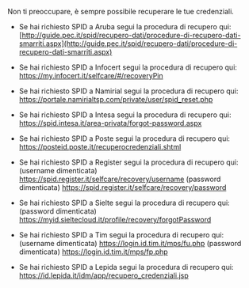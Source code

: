 Non ti preoccupare, è sempre possibile recuperare le tue credenziali.

- Se hai richiesto SPID a Aruba segui la procedura di recupero qui: [http://guide.pec.it/spid/recupero-dati/procedure-di-recupero-dati-smarriti.aspx](http://guide.pec.it/spid/recupero-dati/procedure-di-recupero-dati-smarriti.aspx)

- Se hai richiesto SPID a Infocert segui la procedura di recupero qui: https://my.infocert.it/selfcare/#/recoveryPin

- Se hai richiesto SPID a Namirial segui la procedura di recupero qui: https://portale.namirialtsp.com/private/user/spid_reset.php

- Se hai richiesto SPID a Intesa segui la procedura di recupero qui: https://spid.intesa.it/area-privata/forgot-password.aspx

- Se hai richiesto SPID a Poste segui la procedura di recupero qui: https://posteid.poste.it/recuperocredenziali.shtml

- Se hai richiesto SPID a Register segui la procedura di recupero qui:
(username dimenticata) https://spid.register.it/selfcare/recovery/username
(password dimenticata) https://spid.register.it/selfcare/recovery/password

- Se hai richiesto SPID a Sielte segui la procedura di recupero qui:
(password dimenticata) https://myid.sieltecloud.it/profile/recovery/forgotPassword

- Se hai richiesto SPID a Tim segui la procedura di recupero qui:
(username dimenticata) https://login.id.tim.it/mps/fu.php
(password dimenticata) https://login.id.tim.it/mps/fp.php

- Se hai richiesto SPID a Lepida segui la procedura di recupero qui:
https://id.lepida.it/idm/app/recupero_credenziali.jsp
